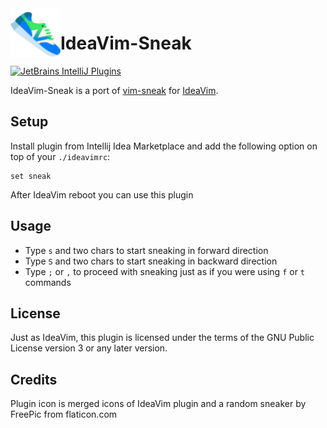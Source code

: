 <img src="src/main/resources/META-INF/pluginIcon.svg" width="80" height="80" alt="icon" align="left"/>

# IdeaVim-Sneak

[![JetBrains IntelliJ Plugins](https://img.shields.io/jetbrains/plugin/v/15348-ideavim-sneak?label=dowload%20plugin)](https://plugins.jetbrains.com/plugin/15348-ideavim-sneak) 

IdeaVim-Sneak is a port of [vim-sneak](https://github.com/justinmk/vim-sneak) for [IdeaVim](https://github.com/JetBrains/ideavim).

## Setup

Install plugin from Intellij Idea Marketplace and add the following option on top of your `./ideavimrc`:

```
set sneak
```

After IdeaVim reboot you can use this plugin

## Usage

- Type `s` and two chars to start sneaking in forward direction
- Type `S` and two chars to start sneaking in backward direction
- Type `;` or `,` to proceed with sneaking just as if you were using `f` or `t` commands

## License

Just as IdeaVim, this plugin is licensed under the terms of the GNU Public License version 3 or any later version.

## Credits

Plugin icon is merged icons of IdeaVim plugin and a random sneaker by FreePic from flaticon.com
